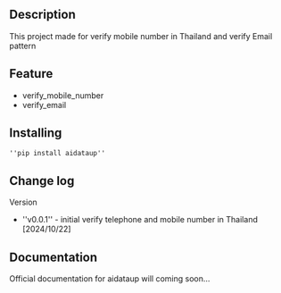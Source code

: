 Description 
-------------
 This project made for verify mobile number in Thailand and verify Email pattern

Feature 
-------------
- verify_mobile_number
- verify_email

Installing
----------
    ''pip install aidataup''

Change log 
-------------
Version
- ''v0.0.1'' - initial verify telephone and mobile number in Thailand [2024/10/22]

Documentation
-------------
Official documentation for aidataup will coming soon...


